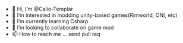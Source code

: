 - 👋 Hi, I’m @Calio-Templar
- 👀 I’m interested in modding unity-based games(Rimworld, ONI, etc)
- 🌱 I’m currently learning Csharp
- 💞️ I’m looking to collaborate on game mod
- 📫 How to reach me ... send pull req

<!---
Calio-Templar/Calio-Templar is a ✨ special ✨ repository because its `README.md` (this file) appears on your GitHub profile.
You can click the Preview link to take a look at your changes.
--->

